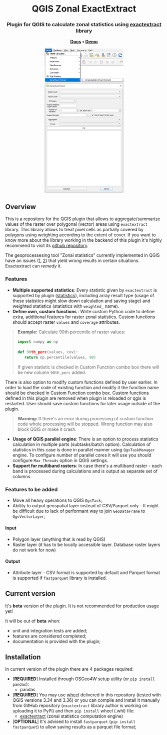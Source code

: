 <h1 align="center">
	QGIS Zonal ExactExtract
</h1>

<h3 align="center">
	Plugin for QGIS to calculate zonal statistics using <a href="https://github.com/isciences/exactextract/tree/master">exactextract</a> library
</h3>

<p align="center">
	<strong>
		<a href="placeholder">Docs</a>
		•
		<a href="placeholder">Demo</a>
	</strong>
</p>

<p align="center">
<img src="media/raster_menu.png" alt="Image of the qgis raster menu with zonal exactextract option" width=50%>
<img src="media/plugin_window.png" alt="Image of the plugin window in QGIS" width=50%>

</p>

## Overview
This is a repository for the QGIS plugin that allows to aggregate/summarize values of the raster over polygonal (vector) areas using ``exactextract`` library. This library allows to treat pixel cells as partially covered by polygons using weighting according to the extent of cover. If you want to know more about the library working in the backend of this plugin it's highly recommend to visit its <a href="https://github.com/isciences/exactextract/tree/master"> github repository</a>.

The geoprocessesing tool "Zonal statistics" currently implemented in QGIS have an issues (<a href="https://github.com/qgis/QGIS/issues/52223">1</a>, <a href="https://github.com/qgis/QGIS/issues/38273">2</a>) that yield wrong results in certain situations. Exactextract can *remedy* it.

### Features
- **Multiple supported statistics**: Every statistic given by ``exactextract`` is supported by plugin (<a href="https://github.com/isciences/exactextract?tab=readme-ov-file#supported-statistics">statistics</a>), including array result type (usage of these statistics might slow down calculation and saving stage) and weighted statistics (statistics with `weighted_` name).
- **Define own, custom functions** : Write custom Python code to define extra, additional features for raster zonal statistics. Custom functions should accept raster `values` and `coverage` attributes.
> **Example:**  Calculate 90th percentile of raster values:
> ```python
>import numpy as np
>
>def 90th_perc(values, cov):
>    return np.percentile(values, 90)
> ```
> If given statistic is checked in Custom Function combo box there will be new column `90th_perc` added.

There is also option to modify custom functions defined by user earlier. In order to load the code of existing function and modify it the function name should be checked in Custom Function combo box. Custom functions defined in this plugin are removed when plugin is reloaded or qgis is restarted. User should save custom functions for later usage outside of the plugin.

> **Warning:** If there's an error during processing of custom function code whole processing will be stopped. Wrong function may also block QGIS or make it crash.
- **Usage of QGIS parallel engine**: There is an option to process statistics calculation in multiple parts (subtasks/batch option). Calculation of statistics in this case is done in parallel manner using ``QgsTaskManager`` engine. To configure number of parallel cores it will use you should configure `Max Threads` option in QGIS settings.
- **Support for multiband rasters**: In case there's a multiband raster - each band is processed during calculations and is output as separate set of columns.

### Features to be added
- Move all heavy operations to QGIS ``QgsTask``;
- Ability to output geospatial layer instead of CSV/Parquet only - It might be difficult due to lack of performant way to join `GeoDataFrame` to `QgsVectorLayer`;

#### Input
- Polygon layer (anything that is read by QGIS)
- Raster layer (it has to be locally accessible layer. Database raster layers do not work for now)

#### Output
- Attribute layer - CSV format is supported by default and Parquet format is supported if `fastparquet` library is installed.

## Current version
It's **beta** version of the plugin. It  is not recommended for production usage yet! 

It will be out of **beta** when:
- unit and integration tests are added;
- features are considered  completed;
- documentation is provided with the plugin;

## Installation

In current version of the plugin there are 4 packages required:
- [**REQUIRED**] Installed through OSGeo4W setup utility (or `pip install pandas`):
  - pandas
- [**REQUIRED**] You may use <a href="https://github.com/JakubCha/exactextract_qgis/tree/main/requirements">wheel</a> delivered in this repository (tested with QGIS versions 3.34 and 3.36) or you can compile and install it manually from GitHub repository (``exactextract`` library author is working on uploading it to PyPi) and then ``pip install`` wheel (.whl) file:
  - <a href="https://github.com/isciences/exactextract/tree/master/python">exactextract</a> (zonal statistics computation engine)
- [**OPTIONAL**] It's advised to install `fastparquet` (`pip install fastparquet`) to allow saving  results as a parquet file format;
